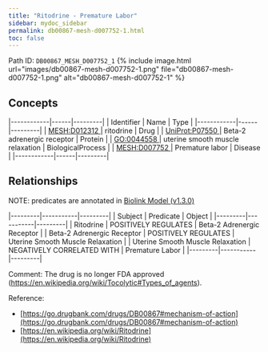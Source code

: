 ```yaml
---
title: "Ritodrine - Premature Labor"
sidebar: mydoc_sidebar
permalink: db00867-mesh-d007752-1.html
toc: false 
---
```



Path ID: `DB00867_MESH_D007752_1`
{% include image.html url="images/db00867-mesh-d007752-1.png" file="db00867-mesh-d007752-1.png" alt="db00867-mesh-d007752-1" %}

## Concepts

|------------|------|---------|
| Identifier | Name | Type    |
|------------|------|---------|
| <a href="https://identifiers.org/MESH:D012312">MESH:D012312 </a> | ritodrine | Drug |
| <a href="https://identifiers.org/UniProt:P07550">UniProt:P07550 </a> | Beta-2 adrenergic receptor | Protein |
| <a href="https://identifiers.org/GO:0044558">GO:0044558 </a> | uterine smooth muscle relaxation | BiologicalProcess |
| <a href="https://identifiers.org/MESH:D007752">MESH:D007752 </a> | Premature labor | Disease |
|------------|------|---------|

## Relationships


NOTE: predicates are annotated in <a href="https://github.com/biolink/biolink-model/releases/tag/v1.3.0">Biolink Model (v1.3.0)</a>

|---------|-----------|---------|
| Subject | Predicate | Object  |
|---------|-----------|---------|
| Ritodrine | POSITIVELY REGULATES | Beta-2 Adrenergic Receptor |
| Beta-2 Adrenergic Receptor | POSITIVELY REGULATES | Uterine Smooth Muscle Relaxation |
| Uterine Smooth Muscle Relaxation | NEGATIVELY CORRELATED WITH | Premature Labor |
|---------|-----------|---------|

Comment: The drug is no longer FDA approved (https://en.wikipedia.org/wiki/Tocolytic#Types_of_agents).

Reference: 
  - [https://go.drugbank.com/drugs/DB00867#mechanism-of-action](https://go.drugbank.com/drugs/DB00867#mechanism-of-action)
  - [https://en.wikipedia.org/wiki/Ritodrine](https://en.wikipedia.org/wiki/Ritodrine)
